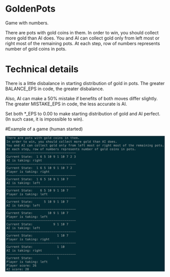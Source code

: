# GoldenPots
Game with numbers.

There are pots with gold coins in them.
In order to win, you should collect more gold than AI does.
You and AI can collect gold only from left most or right most of the remaining pots.
At each step, row of numbers represents number of gold coins in pots.

# Technical details
There is a little disbalance in starting distribution of gold in pots.
The greater BALANCE_EPS in code, the greater disbalance.

Also, AI can make a 50% mistake if benefits of both moves differ slightly.
The greater MISTAKE_EPS in code, the less accurate is AI.

Set both *_EPS to 0.00 to make starting distribution of gold and AI perfect.
(In such case, it is impossible to win).

#Example of a game (human started)

![alt tag](https://github.com/Sergio471/GoldenPots/blob/master/game_example.png)
